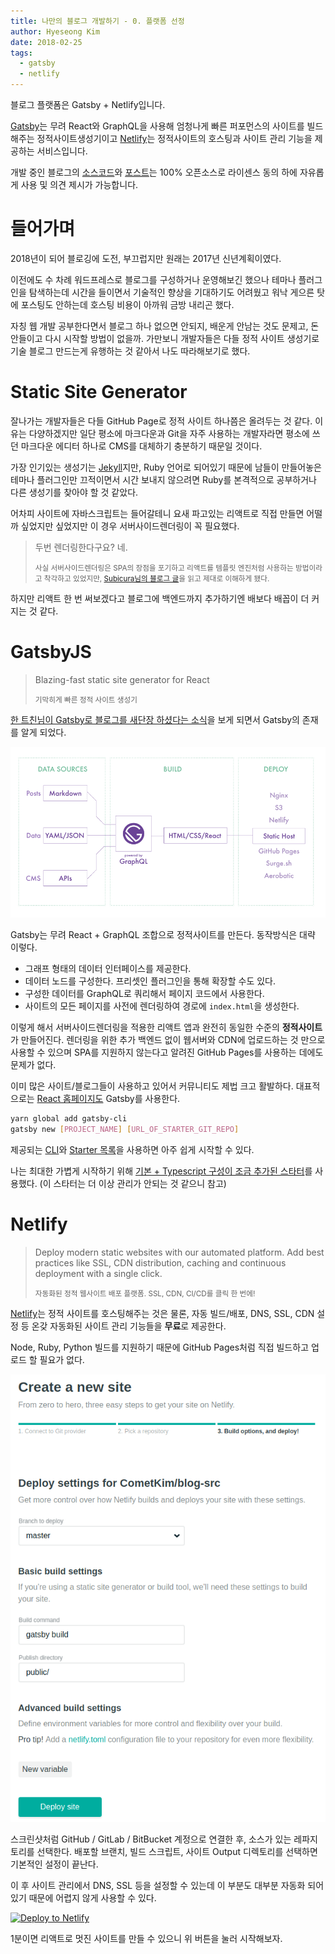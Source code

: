 ```yaml
---
title: 나만의 블로그 개발하기 - 0. 플랫폼 선정
author: Hyeseong Kim
date: 2018-02-25
tags:
  - gatsby
  - netlify
---
```


블로그 플랫폼은 Gatsby + Netlify입니다.

[Gatsby](https://www.gatsbyjs.org/)는 무려 React와 GraphQL을 사용해 엄청나게 빠른 퍼포먼스의 사이트를 빌드해주는 정적사이트생성기이고
[Netlify](https://www.netlify.com/)는 정적사이트의 호스팅과 사이트 관리 기능을 제공하는 서비스입니다.

개발 중인 블로그의 [소스코드](https://github.com/CometKim/blog-src)와 [포스트](https://github.com/CometKim/blog-posts)는 100% 오픈소스로 라이센스 동의 하에 자유롭게 사용 및 의견 제시가 가능합니다.

# 들어가며

2018년이 되어 블로깅에 도전, 부끄럽지만 원래는 2017년 신년계획이였다.

이전에도 수 차례 워드프레스로 블로그를 구성하거나 운영해보긴 했으나 테마나 플러그인을 탐색하는데 시간을 들이면서 기술적인 향상을 기대하기도 어려웠고 워낙 게으른 탓에 포스팅도 안하는데 호스팅 비용이 아까워 금방 내리곤 했다.

자칭 웹 개발 공부한다면서 블로그 하나 없으면 안되지, 배운게 안남는 것도 문제고, 돈 안들이고 다시 시작할 방법이 없을까.
가만보니 개발자들은 다들 정적 사이트 생성기로 기술 블로그 만드는게 유행하는 것 같아서 나도 따라해보기로 했다.

# Static Site Generator

잘나가는 개발자들은 다들 GitHub Page로 정적 사이트 하나쯤은 올려두는 것 같다. 이유는 다양하겠지만 일단 평소에 마크다운과 Git을 자주 사용하는 개발자라면 평소에 쓰던 마크다운 에디터 하나로 CMS를 대체하기 충분하기 때문일 것이다.

가장 인기있는 생성기는 [Jekyll](https://jekyllrb.com/)지만, Ruby 언어로 되어있기 때문에 남들이 만들어놓은 테마나 플러그인만 끄적이면서 시간 보내지 않으려면 Ruby를 본격적으로 공부하거나 다른 생성기를 찾아야 할 것 같았다.

어차피 사이트에 자바스크립트는 들어갈테니 요새 파고있는 리액트로 직접 만들면 어떨까 싶었지만 싶었지만 이 경우 서버사이드렌더링이 꼭 필요했다.

> 두번 렌더링한다구요? 네.
>
> <small>사실 서버사이드렌더링은 SPA의 장점을 포기하고 리액트를 템플릿 엔진처럼 사용하는 방법이라고 착각하고 있었지만, [Subicura님의 블로그 글](https://subicura.com/2016/06/20/server-side-rendering-with-react.html)을 읽고 제대로 이해하게 됐다.</small>

하지만 리액트 한 번 써보겠다고 블로그에 백엔드까지 추가하기엔 배보다 배꼽이 더 커지는 것 같다.

# GatsbyJS

> Blazing-fast static site generator for React
>
> <small>기막히게 빠른 정적 사이트 생성기</small>

[한 트친님이 Gatsby로 블로그를 새단장 하셨다는 소식](https://emaren84.github.io/posts/creating-new-blog-with-gatsby/)을 보게 되면서 Gatsby의 존재를 알게 되었다.

![Gatsby Diagram](gatsby-diagram.png)

Gatsby는 무려 React + GraphQL 조합으로 정적사이트를 만든다. 동작방식은 대략 이렇다.

- 그래프 형태의 데이터 인터페이스를 제공한다.
- 데이터 노드를 구성한다. 프리셋인 플러그인을 통해 확장할 수도 있다.
- 구성한 데이터를 GraphQL로 쿼리해서 페이지 코드에서 사용한다.
- 사이트의 모든 페이지를 사전에 렌더링하여 경로에 `index.html`을 생성한다.

이렇게 해서 서버사이드렌더링을 적용한 리액트 앱과 완전히 동일한 수준의 **정적사이트**가 만들어진다. 렌더링을 위한 추가 백엔드 없이 웹서버와 CDN에 업로드하는 것 만으로 사용할 수 있으며 SPA를 지원하지 않는다고 알려진 GitHub Pages를 사용하는 데에도 문제가 없다.

이미 많은 사이트/블로그들이 사용하고 있어서 커뮤니티도 제법 크고 활발하다. 대표적으로는 [React 홈페이지도](https://reactjs.org/) Gatsby를 사용한다.

```sh
yarn global add gatsby-cli
gatsby new [PROJECT_NAME] [URL_OF_STARTER_GIT_REPO]
```

제공되는 [CLI](https://www.npmjs.com/package/gatsby-cli)와 [Starter 목록](https://www.gatsbyjs.org/docs/gatsby-starters/)을 사용하면 아주 쉽게 시작할 수 있다.

나는 최대한 가볍게 시작하기 위해 [기본 + Typescript 구성이 조금 추가된 스타터](https://github.com/haysclark/gatsby-starter-typescript)를 사용했다. (이 스타터는 더 이상 관리가 안되는 것 같으니 참고)

# Netlify

> Deploy modern static websites with our automated platform. Add best practices like SSL, CDN distribution, caching and continuous deployment with a single click.
>
> <small>자동화된 정적 웹사이트 배포 플랫폼. SSL, CDN, CI/CD를 클릭 한 번에!</small>

[Netlify](https://www.netlify.com/)는 정적 사이트를 호스팅해주는 것은 물론, 자동 빌드/배포, DNS, SSL, CDN 설정 등 온갖 자동화된 사이트 관리 기능들을 **무료**로 제공한다.

Node, Ruby, Python 빌드를 지원하기 때문에 GitHub Pages처럼 직접 빌드하고 업로드 할 필요가 없다.

![Create Netlify Site - Config](netlify-new-site.png)

스크린샷처럼 GitHub / GitLab / BitBucket 계정으로 연결한 후, 소스가 있는 레파지토리를 선택한다. 배포할 브랜치, 빌드 스크립트, 사이트 Output 디렉토리를 선택하면 기본적인 설정이 끝난다.

이 후 사이트 관리에서 DNS, SSL 등을 설정할 수 있는데 이 부분도 대부분 자동화 되어있기 때문에 어렵지 않게 사용할 수 있다.


[![Deploy to Netlify](https://www.netlify.com/img/deploy/button.svg)](https://app.netlify.com/start/deploy?repository=https://github.com/haysclark/gatsby-starter-typescript)

1분이면 리액트로 멋진 사이트를 만들 수 있으니 위 버튼을 눌러 시작해보자.
